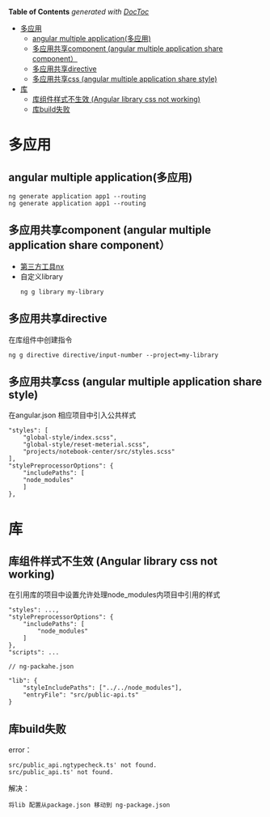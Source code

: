 <!-- START doctoc generated TOC please keep comment here to allow auto update -->
<!-- DON'T EDIT THIS SECTION, INSTEAD RE-RUN doctoc TO UPDATE -->
**Table of Contents**  *generated with [DocToc](https://github.com/thlorenz/doctoc)*

- [多应用](#%E5%A4%9A%E5%BA%94%E7%94%A8)
  - [angular multiple application(多应用)](#angular-multiple-application%E5%A4%9A%E5%BA%94%E7%94%A8)
  - [多应用共享component (angular multiple application share component）](#%E5%A4%9A%E5%BA%94%E7%94%A8%E5%85%B1%E4%BA%ABcomponent-angular-multiple-application-share-component)
  - [多应用共享directive](#%E5%A4%9A%E5%BA%94%E7%94%A8%E5%85%B1%E4%BA%ABdirective)
  - [多应用共享css (angular multiple application share style)](#%E5%A4%9A%E5%BA%94%E7%94%A8%E5%85%B1%E4%BA%ABcss-angular-multiple-application-share-style)
- [库](#%E5%BA%93)
  - [库组件样式不生效 (Angular library css not working)](#%E5%BA%93%E7%BB%84%E4%BB%B6%E6%A0%B7%E5%BC%8F%E4%B8%8D%E7%94%9F%E6%95%88-angular-library-css-not-working)
  - [库build失败](#%E5%BA%93build%E5%A4%B1%E8%B4%A5)

<!-- END doctoc generated TOC please keep comment here to allow auto update -->

# 多应用
## angular multiple application(多应用)
```
ng generate application app1 --routing
ng generate application app1 --routing

```
## 多应用共享component (angular multiple application share component）	
  - [第三方工具nx](https://nx.dev/latest/angular/getting-started/intro)
  - 自定义library
	```
	ng g library my-library
	```
## 多应用共享directive

在库组件中创建指令
```
ng g directive directive/input-number --project=my-library
```

## 多应用共享css (angular multiple application share style)

在angular.json 相应项目中引入公共样式
```
"styles": [
	"global-style/index.scss",
	"global-style/reset-meterial.scss",
	"projects/notebook-center/src/styles.scss"
],
"stylePreprocessorOptions": {
	"includePaths": [
	"node_modules"
	]
},
```

# 库
## 库组件样式不生效 (Angular library css not working)
在引用库的项目中设置允许处理node_modules内项目中引用的样式
```
"styles": ...,
"stylePreprocessorOptions": {
	"includePaths": [
		"node_modules"
	]
},
"scripts": ...
```
```
// ng-packahe.json

"lib": {
    "styleIncludePaths": ["../../node_modules"],
    "entryFile": "src/public-api.ts"
}
```

## 库build失败
error：
```
src/public_api.ngtypecheck.ts' not found.
src/public_api.ts' not found.
```

解决：
```
将lib 配置从package.json 移动到 ng-package.json
```